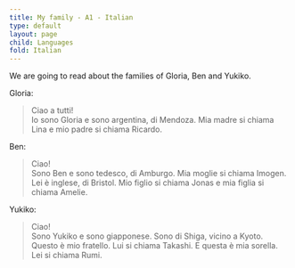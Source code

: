 ```yaml
---
title: My family - A1 - Italian
type: default
layout: page
child: Languages
fold: Italian
---
```


We are going to read about the families of Gloria, Ben and Yukiko.

Gloria:

> Ciao a tutti!<br>
> Io sono Gloria e sono argentina, di Mendoza. Mia madre si chiama Lina e mio
> padre si chiama Ricardo.<br>

Ben:

> Ciao!<br>
> Sono Ben e sono tedesco, di Amburgo. Mia moglie si chiama Imogen. Lei è
> inglese, di Bristol. Mio figlio si chiama Jonas e mia figlia si chiama
> Amelie.<br>

Yukiko:

> Ciao!<br>
> Sono Yukiko e sono giapponese. Sono di Shiga, vicino a Kyoto. Questo è
> mio fratello. Lui si chiama Takashi. E questa è mia sorella. Lei si chiama
> Rumi.<br>
